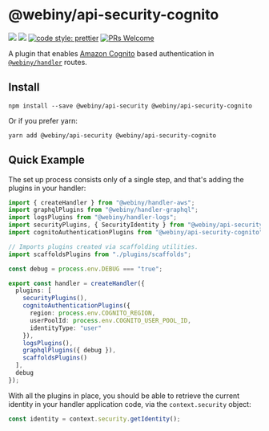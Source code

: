 # @webiny/api-security-cognito

[![](https://img.shields.io/npm/dw/@webiny/api-security-cognito.svg)](https://www.npmjs.com/package/@webiny/api-security-cognito)
[![](https://img.shields.io/npm/v/@webiny/api-security-cognito.svg)](https://www.npmjs.com/package/@webiny/api-security-cognito)
[![code style: prettier](https://img.shields.io/badge/code_style-prettier-ff69b4.svg?style=flat-square)](https://github.com/prettier/prettier)
[![PRs Welcome](https://img.shields.io/badge/PRs-welcome-brightgreen.svg?style=flat-square)](http://makeapullrequest.com)

A plugin that enables [Amazon Cognito](https://aws.amazon.com/cognito/) based authentication in [`@webiny/handler`](../handler) routes.

## Install

```
npm install --save @webiny/api-security @webiny/api-security-cognito
```

Or if you prefer yarn:

```
yarn add @webiny/api-security @webiny/api-security-cognito
```

## Quick Example

The set up process consists only of a single step, and that's adding the plugins in your handler:

```ts
import { createHandler } from "@webiny/handler-aws";
import graphqlPlugins from "@webiny/handler-graphql";
import logsPlugins from "@webiny/handler-logs";
import securityPlugins, { SecurityIdentity } from "@webiny/api-security";
import cognitoAuthenticationPlugins from "@webiny/api-security-cognito";

// Imports plugins created via scaffolding utilities.
import scaffoldsPlugins from "./plugins/scaffolds";

const debug = process.env.DEBUG === "true";

export const handler = createHandler({
  plugins: [
    securityPlugins(),
    cognitoAuthenticationPlugins({
      region: process.env.COGNITO_REGION,
      userPoolId: process.env.COGNITO_USER_POOL_ID,
      identityType: "user"
    }),
    logsPlugins(),
    graphqlPlugins({ debug }),
    scaffoldsPlugins()
  ],
  debug
});
```

With all the plugins in place, you should be able to retrieve the current identity in your handler application code, via the `context.security` object:

```ts
const identity = context.security.getIdentity();
```
